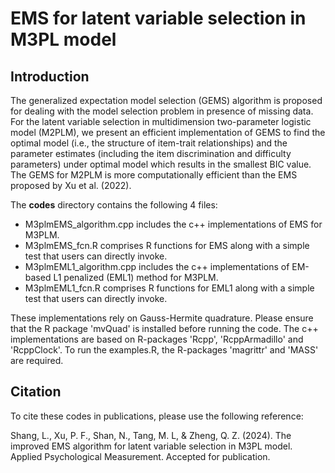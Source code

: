 # EMS for latent variable selection in M3PL model
## Introduction

The generalized expectation model selection (GEMS) algorithm is proposed for dealing with the model selection problem in presence of missing data. For the latent variable selection in multidimension two-parameter logistic model (M2PLM), we present an efficient implementation of GEMS to find the optimal model (i.e., the structure of item-trait relationships) and the parameter estimates (including the item discrimination and difficulty parameters) under optimal model which results in the smallest BIC value. The GEMS for M2PLM is more computationally efficient than the EMS proposed by Xu et al. (2022).

The **codes** directory contains the following 4 files:

- M3plmEMS_algorithm.cpp includes the c++ implementations of EMS for M3PLM.
- M3plmEMS_fcn.R comprises R functions for EMS along with a simple test that users can directly invoke.
- M3plmEML1_algorithm.cpp includes the c++ implementations of EM-based L1 penalized (EML1) method for M3PLM.
- M3plmEML1_fcn.R comprises R functions for EML1 along with a simple test that users can directly invoke.

These implementations rely on Gauss-Hermite quadrature. Please ensure that the R package 'mvQuad' is installed before running the code. The c++ implementations are based on R-packages 'Rcpp', 'RcppArmadillo' and 'RcppClock'. To run the examples.R, the R-packages 'magrittr' and 'MASS' are required.

## Citation

To cite these codes in publications, please use the following reference:

Shang, L., Xu, P. F., Shan, N., Tang, M. L, & Zheng, Q. Z. (2024). The improved EMS algorithm for latent variable selection in M3PL model. Applied Psychological Measurement. Accepted for publication.

